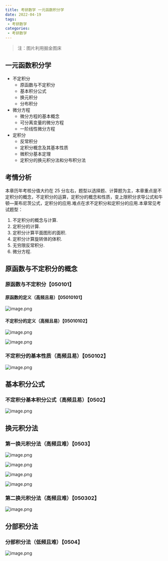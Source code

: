 ```yaml
---
title: 考研数学 一元函数积分学
date: 2022-04-19
tags:
 - 考研数学
categories:
 - 考研数学
---
```


> 注：图片利用掘金图床

## 一元函数积分学


- 不定积分
  - 原函数与不定积分
  - 基本积分公式
  - 换元积分
  - 分布积分
- 微分方程
  - 微分方程的基本概念
  - 可分离变量的微分方程
  - 一阶线性微分方程
- 定积分
  - 反常积分
  - 定积分概念及其基本性质
  - 微积分基本定理
  - 定积分的换元积分法和分布积分法


## 考情分析

本章历年考核分值大约在 25 分左右，题型以选择题、计算题为主，本章重点是不定积分的概念，不定积分的运算，定积分的概念和性质，变上限积分求导公式和牛顿—莱布尼茨公式，定积分的应用.难点在求不定积分和定积分的应用.本章常见考试题型：

1. 不定积分的概念与计算.
2. 定积分的计算.
3. 定积分计算平面图形的面积.
4. 定积分计算旋转体的体积.
5. 无穷限反常积分.
6. 微分方程.




## 原函数与不定积分的概念


### 原函数与不定积分【050101】


#### 原函数的定义（高频且易）【05010101】


![image.png](https://p9-juejin.byteimg.com/tos-cn-i-k3u1fbpfcp/e7fef89ea50d4012a7a509031a879c4e~tplv-k3u1fbpfcp-watermark.image?)


#### 不定积分的定义（高频且易）【05010102】


![image.png](https://p6-juejin.byteimg.com/tos-cn-i-k3u1fbpfcp/cbb081281f3449ca8c41bc8d2423155f~tplv-k3u1fbpfcp-watermark.image?)

![image.png](https://p6-juejin.byteimg.com/tos-cn-i-k3u1fbpfcp/4b6a0eeb7368457782b14dd68cac7b13~tplv-k3u1fbpfcp-watermark.image?)



### 不定积分的基本性质（高频且易）【050102】


![image.png](https://p1-juejin.byteimg.com/tos-cn-i-k3u1fbpfcp/58fb80e4a2694fcba672f1d1d155daa4~tplv-k3u1fbpfcp-watermark.image?)




## 基本积分公式


### 不定积分基本积分公式（高频且易）【0502】

![image.png](https://p6-juejin.byteimg.com/tos-cn-i-k3u1fbpfcp/11d2ccbaa0354c7780e0f8d21bcd631a~tplv-k3u1fbpfcp-watermark.image?)



## 换元积分法


### 第一换元积分法（高频且难）【0503】


![image.png](https://p1-juejin.byteimg.com/tos-cn-i-k3u1fbpfcp/d7e4c658fb134489871dc4dd88394aff~tplv-k3u1fbpfcp-watermark.image?)


![image.png](https://p1-juejin.byteimg.com/tos-cn-i-k3u1fbpfcp/240a0d379a71430bb3184b355ae08dc5~tplv-k3u1fbpfcp-watermark.image?)


![image.png](https://p3-juejin.byteimg.com/tos-cn-i-k3u1fbpfcp/dc51a5e1c84a4d92948c022d05525171~tplv-k3u1fbpfcp-watermark.image?)


![image.png](https://p6-juejin.byteimg.com/tos-cn-i-k3u1fbpfcp/62d80f97bf664128b66b9918fa5f1306~tplv-k3u1fbpfcp-watermark.image?)



### 第二换元积分法（高频且难）【050302】


![image.png](https://p3-juejin.byteimg.com/tos-cn-i-k3u1fbpfcp/64015eb6e7d74d669e014b558f1c70d9~tplv-k3u1fbpfcp-watermark.image?)




## 分部积分法


### 分部积分法（低频且难）【0504】


![image.png](https://p9-juejin.byteimg.com/tos-cn-i-k3u1fbpfcp/be462f40a56945ac8aeef0407e515c3d~tplv-k3u1fbpfcp-watermark.image?)
















